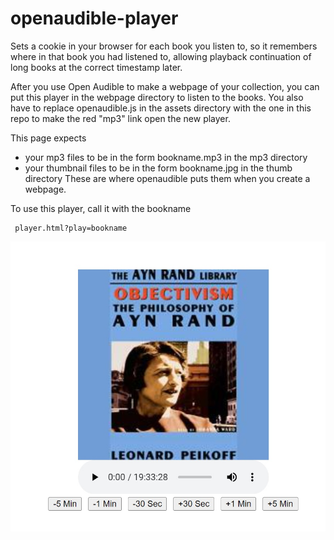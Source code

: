 # openaudible-player

Sets a cookie in your browser for each book you listen to, so it remembers where in that book you had listened to, allowing playback continuation of long books at the correct timestamp later.

After you use Open Audible to make a webpage of your collection, you can put this player in the webpage directory to listen to the books. You also have to replace openaudible.js in the assets directory with the one in this repo to make the red "mp3" link open the new player.

This page expects 
*  your mp3 files to be in the form bookname.mp3 in the mp3 directory
*  your thumbnail files to be in the form bookname.jpg in the thumb directory
These are where openaudible puts them when you create a webpage.

To use this player, call it with the bookname

     player.html?play=bookname

![player.html](player.html.jpg)
